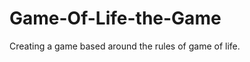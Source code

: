 Game-Of-Life-the-Game
=====================

Creating a game based around the rules of game of life.